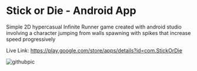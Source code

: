 
# Stick or Die - Android App



Simple 2D hypercasual Infinite Runner game created with android studio involving a character jumping from walls spawning with spikes that increase speed progressively

Live Link: https://play.google.com/store/apps/details?id=com.StickOrDie

![githubpic](https://user-images.githubusercontent.com/114957404/203717313-409e0ded-4871-4703-9b25-b5c21238410e.png)
